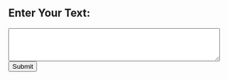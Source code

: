 <!DOCTYPE html>
<html lang="en">
<head>
    <link href = "johnny.css" type="text/css" rel="stylesheet"/>
    <meta charset="UTF-8">
    <meta name="viewport" content="width=device-width, initial-scale=1.0">
    <title>User Input Display with Local Storage</title>
</head>
<body>
    <h2>Enter Your Text:</h2>
    <form id="textInputForm">
        <textarea id="userInput" name="userInput" rows="4" cols="50"></textarea><br>
        <button type="submit">Submit</button>
    </form>
<div id="displayArea">
        <!-- User input will be displayed here -->
    </div>

<script>
        // Check if there's a saved userInput in localStorage
        var savedUserInput = localStorage.getItem("userInput");
        if (savedUserInput) {
            document.getElementById("displayArea").innerHTML = savedUserInput;
        }

        document.getElementById("textInputForm").addEventListener("submit", function(event) {
            event.preventDefault(); // Prevent form submission
            var userInput = document.getElementById("userInput").value;
            document.getElementById("displayArea").innerHTML = "<p>You entered:<br>" + userInput.replace(/\n/g, "<br>") + "</p>";
            
            // Save userInput to localStorage
            localStorage.setItem("userInput", userInput);
        });
    </script>
</body>
</html>

